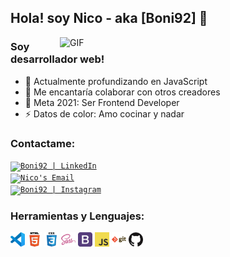 ## Hola! soy Nico - aka [Boni92] 👋

<img align="right" alt="GIF" src="https://i.pinimg.com/originals/7d/07/a2/7d07a255678962d30d8717dcf5dbd266.gif" width="425px"/>

### Soy desarrollador web! 

- 🌱 Actualmente profundizando en JavaScript 
- 👯 Me encantaría colaborar con otros creadores
- 🥅 Meta 2021: Ser Frontend Developer 
- ⚡ Datos de color: Amo cocinar y nadar



### Contactame:

<code>[<img alt="Boni92 | LinkedIn" width="22px" src="https://github.com/TheDudeThatCode/TheDudeThatCode/blob/master/Assets/Linkedin.svg" />][linkedin]</code>
<code><a href="mailto:nicolas.borsari@gmail.com">
  <img alt="Nico's Email" width="22px" src="https://github.com/TheDudeThatCode/TheDudeThatCode/blob/master/Assets/Gmail.svg" />
</a></code>
<code>[<img alt="Boni92 | Instagram" width="22px" src="https://github.com/TheDudeThatCode/TheDudeThatCode/blob/master/Assets/Instagram.svg" />][instagram]</code>

### Herramientas y Lenguajes:

<code><img alt="Visual Studio Code" width="23px" src="https://raw.githubusercontent.com/github/explore/80688e429a7d4ef2fca1e82350fe8e3517d3494d/topics/visual-studio-code/visual-studio-code.png" /></code>
<code><img alt="HTML5" width="23px" src="https://raw.githubusercontent.com/github/explore/80688e429a7d4ef2fca1e82350fe8e3517d3494d/topics/html/html.png" /></code>
<code><img alt="CSS3" width="23px" src="https://raw.githubusercontent.com/github/explore/80688e429a7d4ef2fca1e82350fe8e3517d3494d/topics/css/css.png" /></code>
<code><img alt="Sass" width="23px" src="https://raw.githubusercontent.com/github/explore/80688e429a7d4ef2fca1e82350fe8e3517d3494d/topics/sass/sass.png" /></code>
<code><img alt="Sass" width="23px" src="https://raw.githubusercontent.com/github/explore/80688e429a7d4ef2fca1e82350fe8e3517d3494d/topics/bootstrap/bootstrap.png" /></code>
<code><img alt="JavaScript" width="23px" src="https://raw.githubusercontent.com/github/explore/80688e429a7d4ef2fca1e82350fe8e3517d3494d/topics/javascript/javascript.png" /></code>
<code><img alt="Git" width="23px" src="https://raw.githubusercontent.com/github/explore/80688e429a7d4ef2fca1e82350fe8e3517d3494d/topics/git/git.png" /></code>
<code><img alt="GitHub" width="23px" src="https://raw.githubusercontent.com/github/explore/78df643247d429f6cc873026c0622819ad797942/topics/github/github.png" /></code>

</details>


[instagram]: https://instagram.com/nicoborsari
[linkedin]: https://linkedin.com/in/nicolasborsari-desarrollador